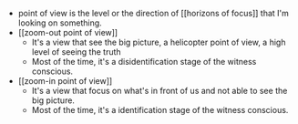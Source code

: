 - point of view is the level or the direction of [[horizons of focus]] that I'm looking on something.
- [[zoom-out point of view]]
    - It's a view that see the big picture, a helicopter point of view, a high level of seeing the truth
    - Most of the time, it's a disidentification stage of the witness conscious.
- [[zoom-in point of view]]
    - It's a view that focus on what's in front of us and not able to see the big picture.
    - Most of the time, it's a identification stage of the witness conscious.
